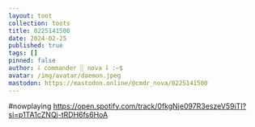 ```yaml
---
layout: toot
collection: toots
title: 0225141500
date: 2024-02-25
published: true
tags: []
pinned: false
author: ⸸ commander ░ nova ⸸ :~$
avatar: /img/avatar/daemon.jpeg
mastodon: https://mastodon.online/@cmdr_nova/0225141500
---
```


#nowplaying https://open.spotify.com/track/0fkgNje097R3eszeV59iTI?si=p1TA1cZNQj-tRDH6fs6HoA
